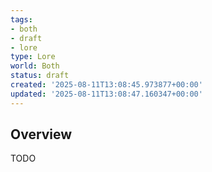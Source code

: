 ```yaml
---
tags:
- both
- draft
- lore
type: Lore
world: Both
status: draft
created: '2025-08-11T13:08:45.973877+00:00'
updated: '2025-08-11T13:08:47.160347+00:00'
---
```



## Overview

TODO
